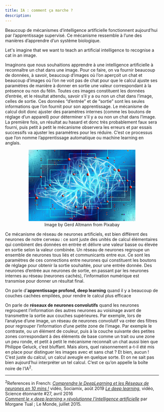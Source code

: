 ```yaml
---
title: IA : comment ça marche ?
description:
---
```



Beaucoup de mécanismes d’intelligence artificielle fonctionnent aujourd’hui par l’apprentissage supervisé. Ce mécanisme ressemble à l’une des manières d’apprendre d’un système biologique.

Let's imagine that we want to teach an artificial intelligence to recognise a cat in an image.

Imaginons que nous souhaitions apprendre à une intelligence artificielle à reconnaître un chat dans une image. Pour ce faire, on va fournir beaucoup de données, à savoir, beaucoup d’images où l’on aperçoit un chat et beaucoup d’images où l’on ne voit pas de chat pour que le calcul ajuste ses paramètres de manière à donner en sortie une valeur correspondant à la présence ou non du félin. Toutes ces images constituent les données d’entrée, et le résultat attendu, savoir s’il y a ou non un chat dans l’image, celles de sortie. Ces données “d’entrée” et de “sortie” sont les seules informations que l’on fournit pour son apprentissage.
Le mécanisme de calcul doit donc ajuster des paramètres internes (comme les boutons de réglage d’un appareil) pour déterminer s'il y a ou non un chat dans l’image. La première fois, un résultat au hasard et donc très probablement faux sera fourni, puis petit à petit le mécanisme observera les erreurs et par essais successifs va ajuster les paramètres pour les réduire. C’est ce processus que l’on nomme l’apprentissage automatique ou machine learning en anglais.

<center><img src="../Images/artificial-intelligence-3382521_1280.jpg" alt="Virtual plant: plant recognition" width="350"></center>
<center>Image by Gerd Altmann from Pixabay</center>

Ce mécanisme de réseau de neurones artificiels, est bien différent des neurones de notre cerveau : ce sont juste des unités de calcul élémentaires qui combinent des données en entrée et délivre une valeur basse ou élevée en sortie selon la valeur combinée. Un réseau de neurones regroupe un ensemble de neurones tous liés et communicants entre eux. Ce sont les paramètres de ces connections entre neurones qui constituent les boutons de réglage pour obtenir la sortie souhaitée, pour une entrée donnée. Des neurones d’entrée aux neurones de sortie, en passant par les neurones internes au réseau (neurones cachés), l’information numérique est transmise pour donner un résultat final.

On parle d'**apprentissage profond, deep learning** quand il y a beaucoup de couches cachées empilées, pour rendre le calcul plus efficace

On parle de **réseaux de neurones convolutifs** quand les neurones regroupent l’information des autres neurones au voisinage avant de transmettre la sortie aux couches supérieures. Par exemple, lors de l’analyse d’une image, un réseau de neurones convolutif va créer des filtres pour regrouper l’information d’une petite zone de l’image. Par exemple le contraste, ou un élément de couleur, puis à la couche suivante des petites zones correspondant à des éléments de base comme un trait ou une zone un peu ronde, et petit à petit le mécanisme reconnaît un chat aussi bien que Philippe Geluck, c’est bluffant. Mais alors, quel raisonnement a-t-il été mis en place pour distinguer les images avec et sans chat ? Et bien, aucun ! C’est juste du calcul, un calcul aveugle en quelque sorte. Et on ne sait pas bien aujourd’hui interpréter un tel calcul. C’est ce qu’on appelle la boîte noire de l’IA<sup>2</sup>.

* * *
<sup>2</sup>References in French: _[Comprendre le DeepLearning et les Réseaux de neurones en 10 mins !](https://www.youtube.com/watch?v=gPVVsw2OWdM)_ vidéo, Sociamix, août 2019
_[Le deep learning](https://www.youtube.com/watch?v=trWrEWfhTVg)_, vidéo, Science étonnante #27, avril 2016  
_[Comment le « deep learning » révolutionne l'intelligence artificielle](https://www.lemonde.fr/pixels/article/2015/07/24/comment-le-deep-learning-revolutionne-l-intelligence-artificielle_4695929_4408996.html)_ par Morgane Tual ; Le Monde, juillet 2015.

